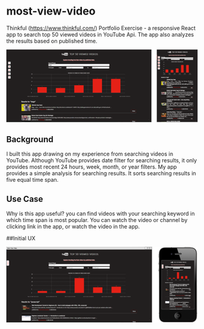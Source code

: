 # most-view-video
Thinkful (https://www.thinkful.com/) Portfolio Exercise - a responsive React app to search top 50 viewed videos in YouTube Api. The app also analyzes the results based on published time.

![YouTube most view video Api](https://github.com/wangmeng255/most-view-video/blob/master/img/YouTube-Api.png "YouTube most view video Api")

## Background

I built this app drawing on my experience from searching videos in YouTube. Although YouTube provides date filter for searching results, it only provides most recent 24 hours, week, month, or year filters. My app provides a simple analysis for searching results. It sorts searching results in five equal time span.

## Use Case

Why is this app useful? you can find videos with your searching keyword in which time span is most popular. You can watch the video or channel by clicking link in the app, or watch the video in the app.

##Initial UX

![YouTube most view video Api Initial](https://github.com/wangmeng255/most-view-video/blob/master/img/YouTube-Api-init.png "YouTube most view video Api Inital")